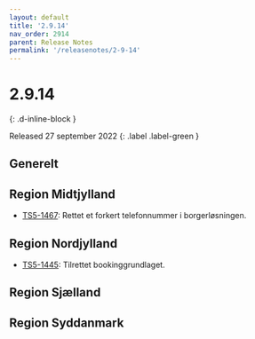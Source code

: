 ```yaml
---
layout: default
title: '2.9.14'
nav_order: 2914
parent: Release Notes
permalink: '/releasenotes/2-9-14'
---
```


# 2.9.14
{: .d-inline-block }

Released 27 september 2022
{: .label .label-green }

## Generelt

## Region Midtjylland
- [TS5-1467](https://sd.trifork.com/browse/TS5-1467): Rettet et forkert telefonnummer i borgerløsningen.

## Region Nordjylland
- [TS5-1445](https://sd.trifork.com/browse/TS5-1445): Tilrettet bookinggrundlaget.

## Region Sjælland

## Region Syddanmark
